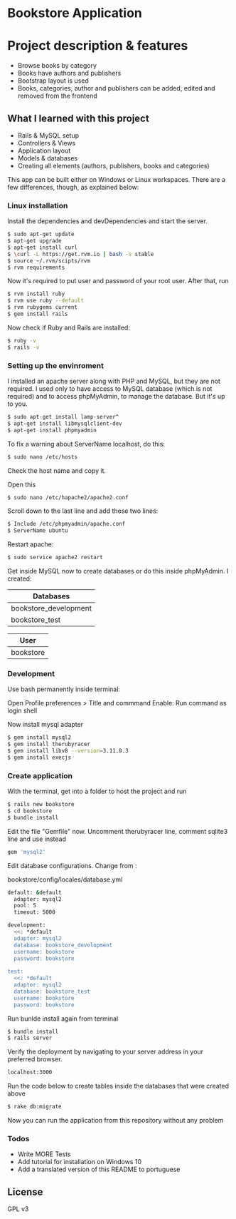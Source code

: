 # Bookstore Application

# Project description & features

  - Browse books by category
  - Books have authors and publishers
  - Bootstrap layout is used
  - Books, categories, author and publishers can be added, edited and removed from the frontend

## What I learned with this project

 - Rails & MySQL setup
 - Controllers & Views
 - Application layout
 - Models & databases
 - Creating all elements (authors, publishers, books and categories)

This app can be built either on Windows or Linux workspaces. There are a few differences, though, as explained below:

### Linux installation

Install the dependencies and devDependencies and start the server.

```sh
$ sudo apt-get update
$ apt-get upgrade
$ apt-get install curl
$ \curl -L https://get.rvm.io | bash -s stable
$ source ~/.rvm/scipts/rvm
$ rvm requirements
```

Now it's required to put user and password of your root user. After that, run

```sh
$ rvm install ruby
$ rvm use ruby --default
$ rvm rubygems current
$ gem install rails
```

Now check if Ruby and Rails are installed:

```sh
$ ruby -v
$ rails -v
```

### Setting up the envinroment

I installed an apache server along with PHP and MySQL, but they are not required. I used only to have access to MySQL database (which is not required) and to access phpMyAdmin, to manage the database. But it's up to you.

```sh
$ sudo apt-get install lamp-server^
$ apt-get install libmysqlclient-dev
$ apt-get install phpmyadmin
```

To fix a warning about ServerName localhost, do this:

```sh
$ sudo nano /etc/hosts
```

Check the host name and copy it.

Open this

```sh
$ sudo nano /etc/hapache2/apache2.conf
```
Scroll down to the last line and add these two lines:

```sh
$ Include /etc/phpmyadmin/apache.conf
$ ServerName ubuntu
```

Restart apache:

```sh
$ sudo service apache2 restart
```

Get inside MySQL now to create databases or do this inside phpMyAdmin. I created: 

| Databases |
| ------ | 
| bookstore_development | 
| bookstore_test | 

| User |
| ------ | 
| bookstore | 

### Development

Use bash permanently inside terminal:

Open Profile preferences > Title and commmand
Enable: Run command as login shell

Now install mysql adapter

```sh
$ gem install mysql2
$ gem install therubyracer
$ gem install libv8 --version=3.11.8.3
$ gem install execjs
```

### Create application

With the terminal, get into a folder to host the project and run

```sh
$ rails new bookstore
$ cd bookstore
$ bundle install
```

Edit the file "Gemfile" now. Uncomment therubyracer line, comment sqlite3 line and use instead

```sh
gem 'mysql2'
```

Edit database configurations. Change from :

bookstore/config/locales/database.yml

```sh
default: &default
  adapter: mysql2
  pool: 5
  timeout: 5000

development:
  <<: *default
  adapter: mysql2
  database: bookstore_development
  username: bookstore
  password: bookstore
  
test:
  <<: *default
  adapter: mysql2
  database: bookstore_test
  username: bookstore
  password: bookstore
```

Run bunlde install again from terminal

```sh
$ bundle install
$ rails server
```

Verify the deployment by navigating to your server address in your preferred browser.

```sh
localhost:3000
```

Run the code below to create tables inside the databases that were created above

```sh
$ rake db:migrate
```

Now you can run the application from this repository without any problem

### Todos

 - Write MORE Tests
 - Add tutorial for installation on Windows 10
 - Add a translated version of this README to portuguese

License
----

GPL v3

